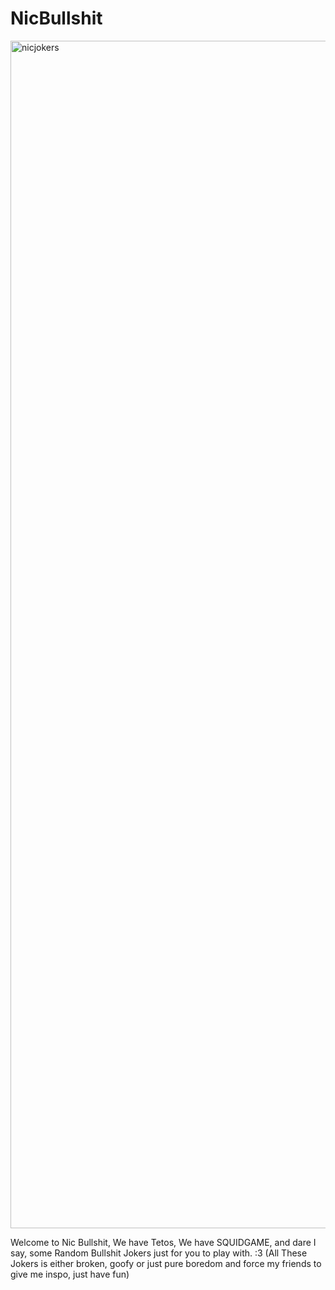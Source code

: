 # NicBullshit

<img width="1775" height="1900" alt="nicjokers" src="https://github.com/user-attachments/assets/07ecd030-5323-4f06-b56b-49ddf5e883b7" />

Welcome to Nic Bullshit, We have Tetos, We have SQUIDGAME, and dare I say, some Random Bullshit Jokers just for you to play with. :3
(All These Jokers is either broken, goofy or just pure boredom and force my friends to give me inspo, just have fun)
